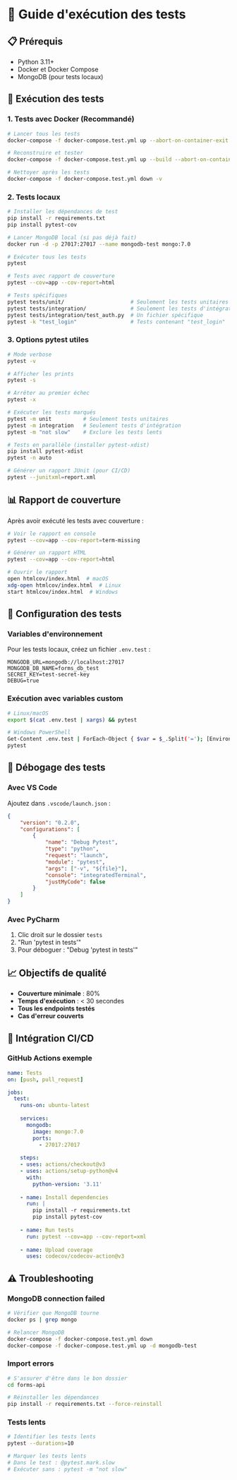 # 🧪 Guide d'exécution des tests

## 📋 Prérequis

- Python 3.11+
- Docker et Docker Compose
- MongoDB (pour tests locaux)

## 🚀 Exécution des tests

### 1. Tests avec Docker (Recommandé)

```bash
# Lancer tous les tests
docker-compose -f docker-compose.test.yml up --abort-on-container-exit

# Reconstruire et tester
docker-compose -f docker-compose.test.yml up --build --abort-on-container-exit

# Nettoyer après les tests
docker-compose -f docker-compose.test.yml down -v
```

### 2. Tests locaux

```bash
# Installer les dépendances de test
pip install -r requirements.txt
pip install pytest-cov

# Lancer MongoDB local (si pas déjà fait)
docker run -d -p 27017:27017 --name mongodb-test mongo:7.0

# Exécuter tous les tests
pytest

# Tests avec rapport de couverture
pytest --cov=app --cov-report=html

# Tests spécifiques
pytest tests/unit/                     # Seulement les tests unitaires
pytest tests/integration/              # Seulement les tests d'intégration
pytest tests/integration/test_auth.py  # Un fichier spécifique
pytest -k "test_login"                 # Tests contenant "test_login"
```

### 3. Options pytest utiles

```bash
# Mode verbose
pytest -v

# Afficher les prints
pytest -s

# Arrêter au premier échec
pytest -x

# Exécuter les tests marqués
pytest -m unit          # Seulement tests unitaires
pytest -m integration   # Seulement tests d'intégration
pytest -m "not slow"    # Exclure les tests lents

# Tests en parallèle (installer pytest-xdist)
pip install pytest-xdist
pytest -n auto

# Générer un rapport JUnit (pour CI/CD)
pytest --junitxml=report.xml
```

## 📊 Rapport de couverture

Après avoir exécuté les tests avec couverture :

```bash
# Voir le rapport en console
pytest --cov=app --cov-report=term-missing

# Générer un rapport HTML
pytest --cov=app --cov-report=html

# Ouvrir le rapport
open htmlcov/index.html  # macOS
xdg-open htmlcov/index.html  # Linux
start htmlcov/index.html  # Windows
```

## 🔧 Configuration des tests

### Variables d'environnement

Pour les tests locaux, créez un fichier `.env.test` :

```env
MONGODB_URL=mongodb://localhost:27017
MONGODB_DB_NAME=forms_db_test
SECRET_KEY=test-secret-key
DEBUG=true
```

### Exécution avec variables custom

```bash
# Linux/macOS
export $(cat .env.test | xargs) && pytest

# Windows PowerShell
Get-Content .env.test | ForEach-Object { $var = $_.Split('='); [Environment]::SetEnvironmentVariable($var[0], $var[1]) }
pytest
```

## 🐛 Débogage des tests

### Avec VS Code

Ajoutez dans `.vscode/launch.json` :

```json
{
    "version": "0.2.0",
    "configurations": [
        {
            "name": "Debug Pytest",
            "type": "python",
            "request": "launch",
            "module": "pytest",
            "args": ["-v", "${file}"],
            "console": "integratedTerminal",
            "justMyCode": false
        }
    ]
}
```

### Avec PyCharm

1. Clic droit sur le dossier `tests`
2. "Run 'pytest in tests'"
3. Pour déboguer : "Debug 'pytest in tests'"

## 📈 Objectifs de qualité

- **Couverture minimale** : 80%
- **Temps d'exécution** : < 30 secondes
- **Tous les endpoints testés**
- **Cas d'erreur couverts**

## 🔄 Intégration CI/CD

### GitHub Actions exemple

```yaml
name: Tests
on: [push, pull_request]

jobs:
  test:
    runs-on: ubuntu-latest
    
    services:
      mongodb:
        image: mongo:7.0
        ports:
          - 27017:27017
    
    steps:
    - uses: actions/checkout@v3
    - uses: actions/setup-python@v4
      with:
        python-version: '3.11'
    
    - name: Install dependencies
      run: |
        pip install -r requirements.txt
        pip install pytest-cov
    
    - name: Run tests
      run: pytest --cov=app --cov-report=xml
    
    - name: Upload coverage
      uses: codecov/codecov-action@v3
```

## ⚠️ Troubleshooting

### MongoDB connection failed

```bash
# Vérifier que MongoDB tourne
docker ps | grep mongo

# Relancer MongoDB
docker-compose -f docker-compose.test.yml down
docker-compose -f docker-compose.test.yml up -d mongodb-test
```

### Import errors

```bash
# S'assurer d'être dans le bon dossier
cd forms-api

# Réinstaller les dépendances
pip install -r requirements.txt --force-reinstall
```

### Tests lents

```bash
# Identifier les tests lents
pytest --durations=10

# Marquer les tests lents
# Dans le test : @pytest.mark.slow
# Exécuter sans : pytest -m "not slow"
```
